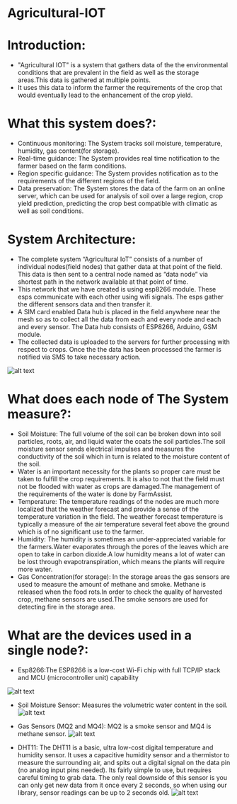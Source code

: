 # Agricultural-IOT

# Introduction:

* "Agricultural IOT" is a system that gathers data of the the environmental conditions that are prevalent in the field as well as the storage areas.This data is gathered at multiple points.
* It uses this data to inform the farmer the requirements of the crop that would eventually lead to the enhancement of the crop yield.

# What this system does?:

* Continuous monitoring: The System tracks soil moisture, temperature, humidity, gas content(for storage).
* Real-time guidance: The System provides real time notification to the farmer based on the farm conditions.
* Region specific guidance: The System provides notification as to the requirements of the different regions of the field.
* Data preservation: The System stores the data of the farm on an online server, which can be used for  analysis of soil over a large region, crop yield prediction, predicting the crop best compatible with climatic as well as soil conditions. 

# System Architecture:

* The complete system “Agricultural IoT” consists of a number of individual nodes(field nodes) that gather data at that point of the field. This data is then sent to a central node named as “data node” via shortest path in the network available at that point of time.
* This network that we have created is using esp8266 module. These esps communicate with each other using wifi signals. The esps gather the different sensors data and then transfer it. 
* A SIM card enabled Data hub is placed in the field anywhere near the mesh so as to collect all the data from each and every node and each and every sensor. The Data hub consists of ESP8266, Arduino, GSM module.
* The collected data is uploaded to the servers for further processing with respect to crops. Once the the data has been processed the farmer is notified via SMS to take necessary action. 

![alt text](https://github.com/nikhil1198/Agricultural-IOT/blob/master/image.png)

# What does each node of The System measure?:

* Soil Moisture: The full volume of the soil can be broken down into soil particles, roots, air, and liquid water the coats the soil particles.The soil moisture sensor sends electrical impulses and measures the conductivity of the soil which in turn is related to the moisture content of the soil.
* Water is an important necessity for the plants so proper care must be taken to fulfill the crop requirements. It is also to not that the field must not be flooded with water as crops are damaged.The management of the requirements of the water is done by FarmAssist.
* Temperature: The temperature readings of the nodes are much more localized that the weather forecast and provide a sense of the temperature variation in the field. The weather forecast temperature is typically a measure of the air temperature several feet above the ground which is of no significant use to the farmer.
* Humidity: The humidity is sometimes an under-appreciated variable for the farmers.Water evaporates through the pores of the leaves which are open to take in carbon dioxide.A low humidity means a lot of water can be lost through evapotranspiration, which means the plants will require more water.
* Gas Concentration(for storage): In the storage areas the gas sensors are used to measure the amount of methane and smoke. Methane is released when the food rots.In order to check the quality of harvested crop, methane sensors are used.The smoke sensors are used for detecting fire in the storage area.

# What are the devices used in a single node?:

* Esp8266:The ESP8266 is a low-cost Wi-Fi chip with full TCP/IP stack and MCU (microcontroller unit) capability

![alt text](https://github.com/nikhil1198/Agricultural-IOT/blob/master/esp.jpg)

* Soil Moisture Sensor: Measures the volumetric water content in the soil.
![alt text](https://github.com/nikhil1198/Agricultural-IOT/blob/master/soil%20moist.jpg)

* Gas Sensors (MQ2 and MQ4): MQ2 is a smoke sensor and MQ4 is methane sensor.
![alt text](https://github.com/nikhil1198/Agricultural-IOT/blob/master/mq-135-gas-sensor.jpg)

* DHT11: The DHT11 is a basic, ultra low-cost digital temperature and humidity sensor. It uses a capacitive humidity sensor and a thermistor to measure the surrounding air, and spits out a digital signal on the data pin (no analog input pins needed). 
Its fairly simple to use, but requires careful timing to grab data. The only real downside of this sensor is you can only get new data from it once every 2 seconds, so when using our library, sensor readings can be up to 2 seconds old.
![alt text](https://github.com/nikhil1198/Agricultural-IOT/blob/master/dht11'.jpg)








